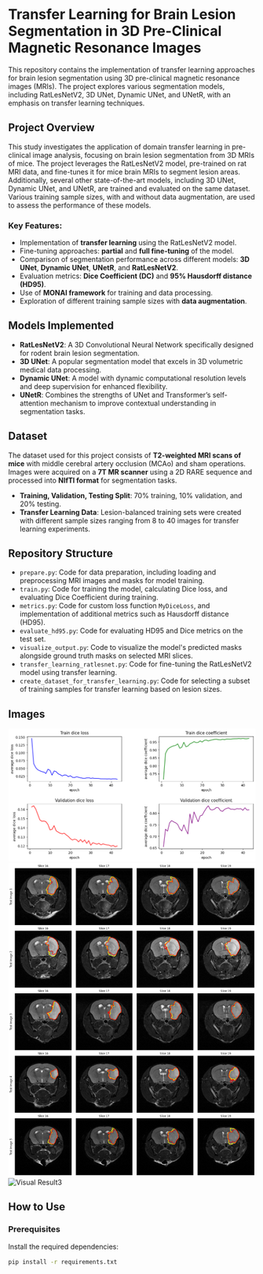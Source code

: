 # Transfer Learning for Brain Lesion Segmentation in 3D Pre-Clinical Magnetic Resonance Images

This repository contains the implementation of transfer learning approaches for brain lesion segmentation using 3D pre-clinical magnetic resonance images (MRIs). The project explores various segmentation models, including RatLesNetV2, 3D UNet, Dynamic UNet, and UNetR, with an emphasis on transfer learning techniques.

## Project Overview

This study investigates the application of domain transfer learning in pre-clinical image analysis, focusing on brain lesion segmentation from 3D MRIs of mice. The project leverages the RatLesNetV2 model, pre-trained on rat MRI data, and fine-tunes it for mice brain MRIs to segment lesion areas. Additionally, several other state-of-the-art models, including 3D UNet, Dynamic UNet, and UNetR, are trained and evaluated on the same dataset. Various training sample sizes, with and without data augmentation, are used to assess the performance of these models.

### Key Features:
- Implementation of **transfer learning** using the RatLesNetV2 model.
- Fine-tuning approaches: **partial** and **full fine-tuning** of the model.
- Comparison of segmentation performance across different models: **3D UNet**, **Dynamic UNet**, **UNetR**, and **RatLesNetV2**.
- Evaluation metrics: **Dice Coefficient (DC)** and **95% Hausdorff distance (HD95)**.
- Use of **MONAI framework** for training and data processing.
- Exploration of different training sample sizes with **data augmentation**.

## Models Implemented
- **RatLesNetV2**: A 3D Convolutional Neural Network specifically designed for rodent brain lesion segmentation.
- **3D UNet**: A popular segmentation model that excels in 3D volumetric medical data processing.
- **Dynamic UNet**: A model with dynamic computational resolution levels and deep supervision for enhanced flexibility.
- **UNetR**: Combines the strengths of UNet and Transformer’s self-attention mechanism to improve contextual understanding in segmentation tasks.

## Dataset

The dataset used for this project consists of **T2-weighted MRI scans of mice** with middle cerebral artery occlusion (MCAo) and sham operations. Images were acquired on a **7T MR scanner** using a 2D RARE sequence and processed into **NIfTI format** for segmentation tasks.

- **Training, Validation, Testing Split**: 70% training, 10% validation, and 20% testing.
- **Transfer Learning Data**: Lesion-balanced training sets were created with different sample sizes ranging from 8 to 40 images for transfer learning experiments.

## Repository Structure

- `prepare.py`: Code for data preparation, including loading and preprocessing MRI images and masks for model training.
- `train.py`: Code for training the model, calculating Dice loss, and evaluating Dice Coefficient during training.
- `metrics.py`: Code for custom loss function `MyDiceLoss`, and implementation of additional metrics such as Hausdorff distance (HD95).
- `evaluate_hd95.py`: Code for evaluating HD95 and Dice metrics on the test set.
- `visualize_output.py`: Code to visualize the model's predicted masks alongside ground truth masks on selected MRI slices.
- `transfer_learning_ratlesnet.py`: Code for fine-tuning the RatLesNetV2 model using transfer learning.
- `create_dataset_for_transfer_learning.py`: Code for selecting a subset of training samples for transfer learning based on lesion sizes.

## Images
![Dice Loss Curve](./images/part40augmentEpoch.png)
![Visual Result2](./images/noAugEnco40.png)
![Visual Result3](./images/visual_result3.png)


## How to Use

### Prerequisites

Install the required dependencies:

```bash
pip install -r requirements.txt
